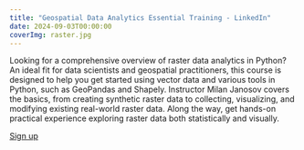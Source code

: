 ```yaml
---
title: "Geospatial Data Analytics Essential Training - LinkedIn"
date: 2024-09-03T00:00:00
coverImg: raster.jpg
---
```




Looking for a comprehensive overview of raster data analytics in Python? An ideal fit for data scientists and geospatial practitioners, this course is designed to help you get started using vector data and various tools in Python, such as GeoPandas and Shapely. Instructor Milan Janosov covers the basics, from creating synthetic raster data to collecting, visualizing, and modifying existing real-world raster data. Along the way, get hands-on practical experience exploring raster data both statistically and visually.

<!--more-->



[Sign up](https://www.linkedin.com/learning/geospatial-raster-data-analytics-in-python)

